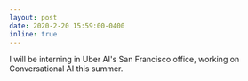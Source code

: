 ```yaml
---
layout: post
date: 2020-2-20 15:59:00-0400
inline: true
---
```


I will be interning in Uber AI's San Francisco office, working on Conversational AI this summer.
